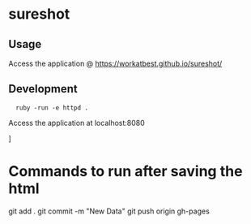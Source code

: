 # sureshot


## Usage

Access the application @ https://workatbest.github.io/sureshot/

## Development 

```
  ruby -run -e httpd .
```

Access the application at localhost:8080


]
# Commands to run after saving the html 
git add .
git commit -m "New Data"
git push origin gh-pages
